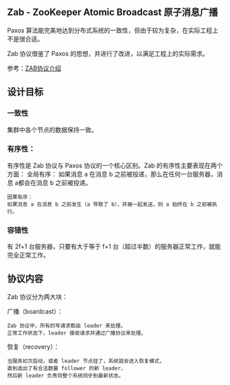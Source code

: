 ## Zab - ZooKeeper Atomic Broadcast 原子消息广播

Paxos 算法能完美地达到分布式系统的一致性，但由于较为复杂，在实际工程上不是很合适。

Zab 协议借鉴了 Paxos 的思想，并进行了改进，以满足工程上的实际需求。

参考：[ZAB协议介绍](https://www.jianshu.com/p/fb527a64deee)

## 	设计目标
### 一致性
集群中各个节点的数据保持一致。

### 有序性：
有序性是 Zab 协议与 Paxos 协议的一个核心区别。Zab 的有序性主要表现在两个方面：
	全局有序：
	如果消息 a 在消息 b 之前被投递，那么在任何一台服务器，消息 a都会在消息 b 之前被投递。
	
	因果有序：
	如果消息 a 在消息 b 之前发生（a 导致了 b），并被一起发送，则 a 始终在 b 之前被执行。

### 容错性
有 2f+1 台服务器，只要有大于等于 f+1 台（超过半数）的服务器正常工作，就能完全正常工作。


## 协议内容
Zab 协议分为两大块：

广播（boardcast）：

	Zab 协议中，所有的写请求都由 leader 来处理。
	正常工作状态下，leader 接收请求并通过广播协议来处理。

恢复（recovery）：

	当服务初次启动，或者 leader 节点挂了，系统就会进入恢复模式，
	直到选出了有合法数量 follower 的新 leader，
	然后新 leader 负责将整个系统同步到最新状态。

